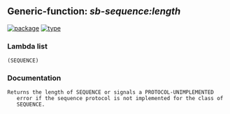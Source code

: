## Generic-function: ***sb-sequence:length***
[![package](https://img.shields.io/badge/Package-SB--SEQUENCE-5f9ea0.svg?style=social&colorA=999999)](../) [![type](https://img.shields.io/badge/Type-Generic--Function-5f9ea0.svg?style=social&colorA=999999)](../#generic-function) 
### Lambda list
```
(SEQUENCE)
```
### Documentation
```
Returns the length of SEQUENCE or signals a PROTOCOL-UNIMPLEMENTED
   error if the sequence protocol is not implemented for the class of
   SEQUENCE.
```
